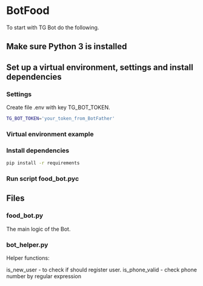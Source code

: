 # BotFood

To start with TG Bot do the following.

## Make sure Python 3 is installed

## Set up a virtual environment, settings and install dependencies

### Settings

Create file .env with key TG_BOT_TOKEN.

```bash
TG_BOT_TOKEN='your_token_from_BotFather'
```

### Virtual  environment example

### Install dependencies

```bash
pip install -r requirements
```

### Run script food_bot.pyc

## Files

### food_bot.py

The main logic of the Bot.

### bot_helper.py

Helper functions:

is_new_user - to check if should register user.
is_phone_valid - check phone number by regular expression
